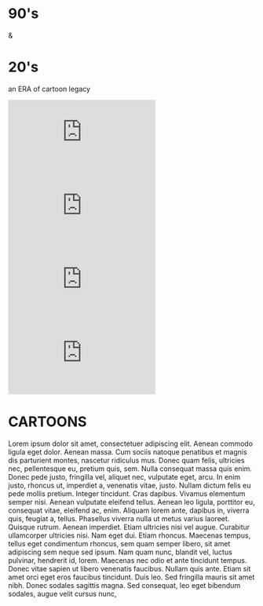 <!DOCTYPE html>
<html lang="en" dir="ltr">
  <head>
    <meta charset="utf-8">
    <title>Childhood</title>
    <link rel="stylesheet" href="../css/style.css">
    <link rel="icon" href="../images/favicon.ico">
    <link rel="preconnect" href="https://fonts.googleapis.com">
    <link rel="preconnect" href="https://fonts.gstatic.com" crossorigin>
    <link href="https://fonts.googleapis.com/css2?family=Rowdies:wght@300&family=Sacramento&display=swap" rel="stylesheet">
  </head>
  <body>
    <div class="top">
      <h1 class="top-h">90's</h1>
      <p class="top-p">&</p>
      <h1 class="top-h">20's</h1>
      <p class="era1">an <span class="era">ERA</span> of cartoon legacy</p>
      <iframe class="toon1" src="https://giphy.com/embed/ei9pI7oR4zJ8QVL8TJ" frameBorder="0"></iframe>
      <iframe class="toon2" src="https://giphy.com/embed/hZb6rZSh8JRXbVlkti" frameborder="0"></iframe>
      <iframe class="cloud1" src="https://giphy.com/embed/iIATYVzvV7lHiQbh0T" frameBorder="0"></iframe>
      <iframe class="cloud2" src="https://giphy.com/embed/62xKitsd56K9q" frameBorder="0"></iframe>
    </div>
    <div class="middle">
      <div class="textbox">
      <h1>CARTOONS</h1>
      <p>Lorem ipsum dolor sit amet, consectetuer adipiscing elit. Aenean commodo ligula eget dolor. Aenean massa. Cum sociis natoque penatibus et magnis dis parturient montes, nascetur ridiculus mus. Donec quam felis, ultricies nec, pellentesque eu, pretium quis, sem. Nulla consequat massa quis enim. Donec pede justo, fringilla vel, aliquet nec, vulputate eget, arcu. In enim justo, rhoncus ut, imperdiet a, venenatis vitae, justo. Nullam dictum felis eu pede mollis pretium. Integer tincidunt. Cras dapibus. Vivamus elementum semper nisi. Aenean vulputate eleifend tellus. Aenean leo ligula, porttitor eu, consequat vitae, eleifend ac, enim. Aliquam lorem ante, dapibus in, viverra quis, feugiat a, tellus. Phasellus viverra nulla ut metus varius laoreet. Quisque rutrum. Aenean imperdiet. Etiam ultricies nisi vel augue. Curabitur ullamcorper ultricies nisi. Nam eget dui. Etiam rhoncus. Maecenas tempus, tellus eget condimentum rhoncus, sem quam semper libero, sit amet adipiscing sem neque sed ipsum. Nam quam nunc, blandit vel, luctus pulvinar, hendrerit id, lorem. Maecenas nec odio et ante tincidunt tempus. Donec vitae sapien ut libero venenatis faucibus. Nullam quis ante. Etiam sit amet orci eget eros faucibus tincidunt. Duis leo. Sed fringilla mauris sit amet nibh. Donec sodales sagittis magna. Sed consequat, leo eget bibendum sodales, augue velit cursus nunc, </p>
      </div>
    </div>
  </body>
</html>
